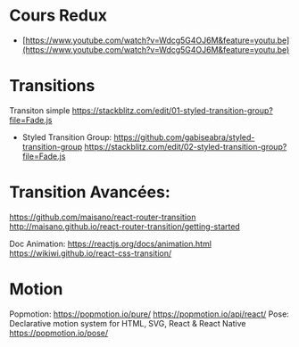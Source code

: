 # Cours Redux

- [https://www.youtube.com/watch?v=Wdcg5G4OJ6M&feature=youtu.be](https://www.youtube.com/watch?v=Wdcg5G4OJ6M&feature=youtu.be)

# Transitions

Transiton simple
https://stackblitz.com/edit/01-styled-transition-group?file=Fade.js

- Styled Transition Group: https://github.com/gabiseabra/styled-transition-group
  https://stackblitz.com/edit/02-styled-transition-group?file=Fade.js

# Transition Avancées:

https://github.com/maisano/react-router-transition
http://maisano.github.io/react-router-transition/getting-started

Doc Animation:
https://reactjs.org/docs/animation.html
https://wikiwi.github.io/react-css-transition/

# Motion

Popmotion:
https://popmotion.io/pure/
https://popmotion.io/api/react/
Pose: Declarative motion system for HTML, SVG, React & React Native
https://popmotion.io/pose/
